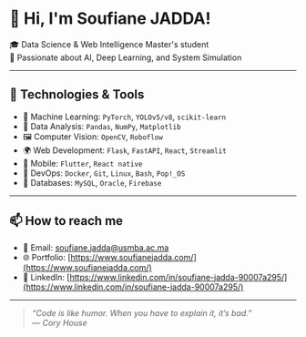 # 👋 Hi, I'm Soufiane JADDA!

🎓 Data Science & Web Intelligence Master's student  
🔬 Passionate about AI, Deep Learning, and System Simulation  

---

## 🔧 Technologies & Tools
- 🧠 Machine Learning: `PyTorch`, `YOLOv5/v8`, `scikit-learn`
- 🧪 Data Analysis: `Pandas`, `NumPy`, `Matplotlib`
- 🖼️ Computer Vision: `OpenCV`, `Roboflow`
- 🌍 Web Development: `Flask`, `FastAPI`, `React`, `Streamlit`
- 📱 Mobile: `Flutter`, `React native`
- 🧰 DevOps: `Docker`, `Git`, `Linux`, `Bash`, `Pop!_OS`
- 🧮 Databases: `MySQL`, `Oracle`, `Firebase`

---

## 📫 How to reach me
- 📧 Email: soufiane.jadda@usmba.ac.ma
- 🌐 Portfolio: [https://www.soufianejadda.com/](https://www.soufianejadda.com/)  
- 🔗 LinkedIn: [https://www.linkedin.com/in/soufiane-jadda-90007a295/](https://www.linkedin.com/in/soufiane-jadda-90007a295/)  

---

> *“Code is like humor. When you have to explain it, it’s bad.”*  
> — *Cory House*

